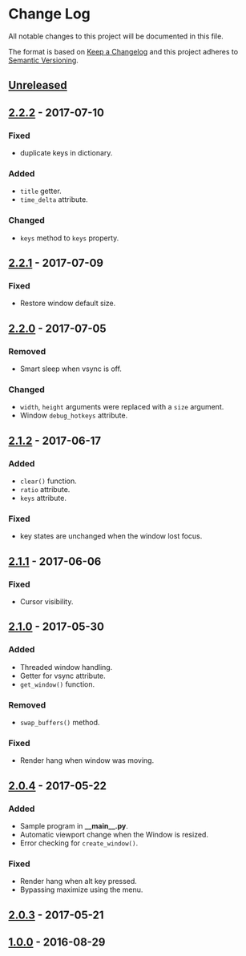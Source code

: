 # Change Log

All notable changes to this project will be documented in this file.

The format is based on [Keep a Changelog](http://keepachangelog.com/)
and this project adheres to [Semantic Versioning](http://semver.org/).

## [Unreleased]

## [2.2.2] - 2017-07-10

### Fixed

- duplicate keys in dictionary.

### Added

- `title` getter.
- `time_delta` attribute.

### Changed

- `keys` method to `keys` property.

## [2.2.1] - 2017-07-09

### Fixed

- Restore window default size.

## [2.2.0] - 2017-07-05

### Removed

- Smart sleep when vsync is off.

### Changed

- `width`, `height` arguments were replaced with a `size` argument.
- Window `debug_hotkeys` attribute.

## [2.1.2] - 2017-06-17

### Added

- `clear()` function.
- `ratio` attribute.
- `keys` attribute.

### Fixed

- key states are unchanged when the window lost focus.

## [2.1.1] - 2017-06-06

### Fixed

- Cursor visibility.

## [2.1.0] - 2017-05-30

### Added

- Threaded window handling.
- Getter for vsync attribute.
- `get_window()` function.

### Removed

- `swap_buffers()` method.

### Fixed

- Render hang when window was moving.

## [2.0.4] - 2017-05-22

### Added

- Sample program in **\_\_main\_\_.py**.
- Automatic viewport change when the Window is resized.
- Error checking for `create_window()`.

### Fixed

- Render hang when alt key pressed.
- Bypassing maximize using the menu.

## [2.0.3] - 2017-05-21

## [1.0.0] - 2016-08-29

[Unreleased]: https://github.com/cprogrammer1994/GLWindow/compare/2.2.2...master
[2.2.2]: https://github.com/cprogrammer1994/GLWindow/compare/2.2.1...2.2.2
[2.2.1]: https://github.com/cprogrammer1994/GLWindow/compare/2.2.0...2.2.1
[2.2.0]: https://github.com/cprogrammer1994/GLWindow/compare/2.1.2...2.2.0
[2.1.2]: https://github.com/cprogrammer1994/GLWindow/compare/2.1.1...2.1.2
[2.1.1]: https://github.com/cprogrammer1994/GLWindow/compare/2.1.0...2.1.1
[2.1.0]: https://github.com/cprogrammer1994/GLWindow/compare/2.0.4...2.1.0
[2.0.4]: https://github.com/cprogrammer1994/GLWindow/compare/2.0.3...2.0.4
[2.0.3]: https://github.com/cprogrammer1994/GLWindow/tree/2.0.3
[1.0.0]: https://github.com/cprogrammer1994/GLWindow/tree/1.0.0

